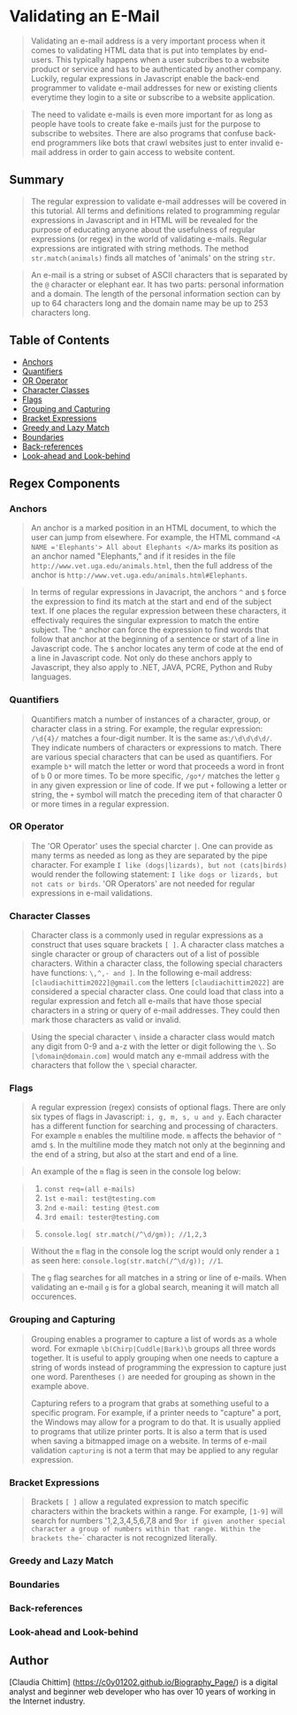 # Validating an E-Mail

>Validating an e-mail address is a very important process when it comes to validating HTML data that is put into templates by end-users. This typically happens when a user subcribes to a website product or service and has to be authenticated by another company. Luckily, regular expressions in Javascript enable the back-end programmer to validate e-mail addresses for new or existing clients everytime they login to a site or subscribe to a website application.

>The need to validate e-mails is even more important for as long as people have tools to create fake e-mails just for the purpose to subscribe to websites. There are also programs that confuse back-end programmers like bots that crawl websites just to enter invalid e-mail address in order to gain access to website content. 

## Summary

>The regular expression to validate e-mail addresses will be covered in this tutorial. All terms and definitions related to programming regular expressions in Javascript and in HTML will be revealed for the purpose of educating anyone about the usefulness of regular expressions (or regex) in the world of validating e-mails. Regular expressions are intigrated with string methods. The method `str.match(animals)` finds all matches of 'animals' on the string `str`.

>An e-mail is a string or subset of ASCII characters that is separated by the `@` character or elephant ear. It has two parts: personal information and a domain. The length of the personal information section can by up to 64 characters long and the domain name may be up to 253 characters long.

## Table of Contents

- [Anchors](#anchors)
- [Quantifiers](#quantifiers)
- [OR Operator](#or-operator)
- [Character Classes](#character-classes)
- [Flags](#flags)
- [Grouping and Capturing](#grouping-and-capturing)
- [Bracket Expressions](#bracket-expressions)
- [Greedy and Lazy Match](#greedy-and-lazy-match)
- [Boundaries](#boundaries)
- [Back-references](#back-references)
- [Look-ahead and Look-behind](#look-ahead-and-look-behind)

## Regex Components

### Anchors

>An anchor is a marked position in an HTML document, to which the user can jump from elsewhere. For example, the HTML command `<A NAME ='Elephants'> All about Elephants </A>` marks its position as an anchor named "Elephants," and if it resides in the file `http://www.vet.uga.edu/animals.html`, then the full address of the anchor is `http://www.vet.uga.edu/animals.html#Elephants`. 

>In terms of regular expressions in Javacript, the anchors `^` and `$` force the expression to find its match at the start and end of the subject text. If one places the regular expression between these characters, it effectivaly requires the singular expression to match the entire subject. 
>The `^` anchor can force the expression to find words that follow that anchor at the beginning of a sentence or start of a line in Javascript code. The `$` anchor locates any term of code at the end of a line in Javascript code. Not only do these anchors apply to Javascript, they also apply to .NET, JAVA, PCRE, Python and Ruby languages.

### Quantifiers

>Quantifiers match a number of instances of a character, group, or character class in a string. For example, the regular expression:
`/\d{4}/` matches a four-digit number. It is the same as:`/\d\d\d\d/`.
>  They indicate numbers of characters or expressions to match. There are various special characters that can be used as quantifiers. For example `b*` will match the letter or word that proceeds a word in front of `b` 0 or more times. To be more specific, `/go*/` matches the letter `g` in any given expression or line of code. If we put `+` following a letter or string, the `+` symbol will match the preceding item of that character 0 or more times in a regular expression.

### OR Operator

>The 'OR Operator' uses the special charcter `|`. One can provide as many terms as needed as long as they are separated by the pipe character. For example `I like (dogs|lizards), but not (cats|birds)` would render the following statement: `I like dogs or lizards, but not cats or birds`. 'OR Operators' are not needed for regular expressions in e-mail validations.

### Character Classes

>Character class is a commonly used in regular expressions as a construct that uses square brackets `[ ]`. A character class matches a single character or group of characters out of a list of possible characters. Within a character class, the following special characters have functions: `\,^,- and ]`. In the following e-mail address: `[claudiachittim2022]@gmail.com` the letters `[claudiachittim2022]` are considered a special character class. One could load that class into a regular expression and fetch all e-mails that have those special characters in a string or query of e-mail addresses. They could then mark those characters as valid or invalid.

>Using the special character `\` inside a character class would match any digit from 0-9 and a-z with the letter or digit following the `\`. So `[\domain@domain.com]` would match any e-mmail address with the characters that follow the `\` special character. 

### Flags

>A regular expression (regex) consists of optional flags. There are only six types of flags in Javascript: `i, g, m, s, u and y`. Each character has a different function for searching and processing of characters. For example `m` enables the multiline mode. `m` affects the behavior of `^` amd `$`. In the multiline mode they match not only at the beginning and the end of a string, but also at the start and end of a line.

>An example of the `m` flag is seen in the console log below:

>1. `const req=(all e-mails)`
>2. `1st e-mail: test@testing.com`
>3. `2nd e-mail: testing @test.com`
>4. `3rd email: tester@testing.com`

>5. `console.log( str.match(/^\d/gm)); //1,2,3`

>Without the `m` flag in the console log the script would only render a `1` as seen here: `console.log(str.match(/^\d/g)); //1`.

>The `g` flag searches for all matches in a string or line of e-mails. When validating an e-mail `g` is for a global search, meaning it will match all occurences. 

### Grouping and Capturing
>Grouping enables a programer to capture a list of words as a whole word. For exmaple `\b(Chirp|Cuddle|Bark)\b` groups all three words together. It is useful to apply grouping when one needs to capture a string of words instead of programming the expression to capture just one word. Parentheses `()` are needed for grouping as shown in the example above. 
>
>Capturing refers to a program that grabs at something useful to a specific program. For example, if a printer needs to "capture" a port, the Windows may allow for a program to do that. It is usually applied to programs that utilize printer ports. It is also a term that is used when saving a bitmapped image on a website. In terms of e-mail validation `capturing` is not a term that may be applied to any regular expression. 

### Bracket Expressions

>Brackets `[ ]` allow a regulated expression to match specific characters within the brackets within a range. For example, `[1-9]` will search for numbers '1,2,3,4,5,6,7,8 and 9` or if given another special character a group of numbers within that range. Within the brackets the `-` character is not recognized literally. 

### Greedy and Lazy Match

### Boundaries

### Back-references

### Look-ahead and Look-behind

## Author

[Claudia Chittim] (https://c0y01202.github.io/Biography_Page/) is a digital analyst and beginner web developer who has over 10 years of working in the Internet industry.
